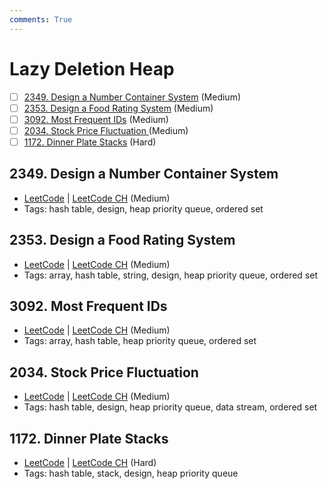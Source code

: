 ```yaml
---
comments: True
---
```


# Lazy Deletion Heap

- [ ] [2349. Design a Number Container System](https://leetcode.cn/problems/design-a-number-container-system/) (Medium)
- [ ] [2353. Design a Food Rating System](https://leetcode.cn/problems/design-a-food-rating-system/) (Medium)
- [ ] [3092. Most Frequent IDs](https://leetcode.cn/problems/most-frequent-ids/) (Medium)
- [ ] [2034. Stock Price Fluctuation ](https://leetcode.cn/problems/stock-price-fluctuation/) (Medium)
- [ ] [1172. Dinner Plate Stacks](https://leetcode.cn/problems/dinner-plate-stacks/) (Hard)

## 2349. Design a Number Container System

-   [LeetCode](https://leetcode.com/problems/design-a-number-container-system/) | [LeetCode CH](https://leetcode.cn/problems/design-a-number-container-system/) (Medium)
-   Tags: hash table, design, heap priority queue, ordered set

## 2353. Design a Food Rating System

-   [LeetCode](https://leetcode.com/problems/design-a-food-rating-system/) | [LeetCode CH](https://leetcode.cn/problems/design-a-food-rating-system/) (Medium)
-   Tags: array, hash table, string, design, heap priority queue, ordered set

## 3092. Most Frequent IDs

-   [LeetCode](https://leetcode.com/problems/most-frequent-ids/) | [LeetCode CH](https://leetcode.cn/problems/most-frequent-ids/) (Medium)
-   Tags: array, hash table, heap priority queue, ordered set

## 2034. Stock Price Fluctuation

-   [LeetCode](https://leetcode.com/problems/stock-price-fluctuation/) | [LeetCode CH](https://leetcode.cn/problems/stock-price-fluctuation/) (Medium)
-   Tags: hash table, design, heap priority queue, data stream, ordered set

## 1172. Dinner Plate Stacks

-   [LeetCode](https://leetcode.com/problems/dinner-plate-stacks/) | [LeetCode CH](https://leetcode.cn/problems/dinner-plate-stacks/) (Hard)
-   Tags: hash table, stack, design, heap priority queue
